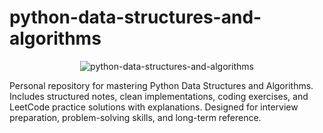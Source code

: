 # python-data-structures-and-algorithms

<p align="center">
  <img src="https://redeem-innovations.com/wp-content/uploads/2025/08/python-data-structures-and-algorithms.jpg" alt="python-data-structures-and-algorithms" />
</p>

Personal repository for mastering Python Data Structures and Algorithms. Includes structured notes, clean implementations, coding exercises, and LeetCode practice solutions with explanations. Designed for interview preparation, problem-solving skills, and long-term reference.
